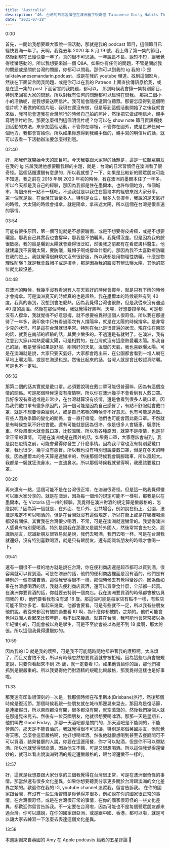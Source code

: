```yaml
---
title: "Australia"
description: "46. 台灣的日常習慣但在澳洲看了很奇怪 Taiwanese Daily Habits That Are Considered Weird in Australia"
date: "2021-07-28"
---
```


0:00

首先，一開始我想要跟大家說一個活動，那就是我的 podcast 節目，這個節目已經快要滿一年了。天啊。我從去年 2020 年 8 月 19 號，我上傳了第一集的節目，然後到現在已經快要一年了。真的很不可思議。一年說長不長，說短不短，讓我覺得哇蠻感動的。所以我想要來辦一個 Q&A，如果你有任何的問題，不管是關於我的問題或是關於台灣的問題，你都可以問我。那你可以到我的 ig 我的 ID 是 talktaiwanesemandarin.podcast。或是在我的 youtube 頻道。找到這個影片，然後在下面留言問我問題，或是你可以在我的 Patreon 上面直接傳訊息給我，或是在這一集的 post 下面留言問我問題，都可以。
那到時候我會錄一集特別節目，特別來回答大家的問題。所以對我有任何的問題都可以趁現在問我。
那第二個小小的活動呢，是我想要送明信片。我可能會隨便選兩位聽眾。那要怎麼得到這個明信片呢？我做的明信片哦，我現在還沒有做，但是等到這個活動開始了之後我就會來做，我可能會選我在台灣旅行的時候自己拍的照片，然後把它做成明信片，親手寫明信片給你。那要怎麼得到這個明信片呢？你可以在 show note 節目資訊欄找到活動的方法，來參加這個活動，不管你在哪裡，不管你在國外，或是世界任何一個地方，我都會寄給你。所以如果你想得到我親手做的，親手寫的明信片的話，就可以去看一下活動辦法要怎麼得到哦。

02:40

好，那我們就開始今天的節目吧。今天我要跟大家聊的話題是，這是一位聽眾朋友在我的 ig 告訴我說他想要聽我聊的主題，就是：台灣的日常習慣但在澳洲看了很奇怪。這個話題還蠻有意思的，所以我就想了一下。如果是比較新的聽眾朋友可能不知道，我之前在 2018 年到 2020 年初的時候，有在澳洲的墨爾本住了一年多。所以今天都是我自己的經驗，那因為我都是住在墨爾本。也許每個地方，每個城市，每個州有一點不一樣吧。不過我就是以我住在墨爾本的經驗來跟大家分享。
第一個就是說，在台灣其實蠻多人，特別是女生，蠻多人會撐傘，我說的是天氣好的時候，大太陽的時候會撐傘。就是陽傘，拿來遮太陽，所以這個在台灣是很普遍的事情。

03:54

可能有很多原因，第一個可能就是不想要曬傷，或是不想要得皮膚癌，或是不想要曬黑。那我自己其實我也會撐傘，那我是不怕曬黑，我覺得沒差。但是因為我的臉很敏感，我的臉是曬到太陽就會變得很泛紅，然後我之前都有在看皮膚科醫生。他就建議我不要曬太陽，要防曬，戴帽子啊或撐傘什麼的。那因為我不太喜歡擦防曬在我的臉上。我就覺得很麻煩又沒有很舒服，所以我都是用物理性防曬，什麼是物理性防曬？就是我會戴帽子或是撐傘，那是因為我的臉沒有辦法曬太陽，其他的部位就比較沒差。

04:48

在澳洲的時候，我幾乎沒有看過有人在天氣好的時候會撐傘，就是只有下雨的時候才會撐傘。可是澳洲夏天的時候真的也是超熱，我在墨爾本的時候最熱有到 40 度。我真的嚇到，沒想到會怎麼熱。因為我覺得台灣也很熱，但是我從來沒有遇過 40 度的高溫。然後在那個時候，我就覺得好熱啊，天哪，好想要撐傘啊。可是都沒有人撐傘，我就覺得不好意思撐，就不想要被覺得這個人很奇怪。所以我在那邊待了一年多，我印象中只有看過兩次有人撐陽傘，就是在太陽的時候撐傘。是非常少見的狀況，可是這在台灣就很平常。特別在台北是很普遍的狀況。現在住在南部的話，就我在南部的經驗的話，其實少蠻多的。不過還是有就對了。在澳洲，我有注意到大家非常熱愛曬太陽，可是相對的，在台灣就沒有這麼熱愛曬太陽。那我自己的話，我是覺得如果是舒服、剛剛好的天氣，溫暖的天氣，我也喜歡曬太陽。可是在澳洲就是說，大家只要天氣好，大家都會跑出來，在公園都會看到一堆人躺在草地上曬太陽，或是在海邊也是。然後比起來的話，台灣人就是會比較認真防曬。可是也不一定啦。

06:32

那第二個的話其實就是戴口罩。必須要說現在戴口罩可能很普遍嘛，因為有這個疫情的關係。可是那個時候還沒有疫情啊，所以你在澳洲幾乎不會看到有人戴口罩。我好像沒有看過或是非常少，在台灣就算沒有疫情，還是會看到很多人戴口罩，因為我們戴口罩有蠻多原因的，第一個可能是因為自己感冒了，有點不舒服就會戴口罩，就是不想要傳染給別人，或是自己咳嗽的時候會不好意思。也有可能是過敏。有些人因為季節的變化的關係，會一直打噴嚏，他們也可能會因此戴口罩。不然就是有時候空氣不好也會戴。還有可能就是因為很冷，像是很多人會騎車，騎摩托車。然後風很大就會戴口罩，比較溫暖。所以有各種原因，就算不是疫情，也是非常正常的事情。
可是在澳洲或是在國外的話，如果戴口罩，大家應該會嚇到，我是說在疫情之前，可能會覺得你發生了什麼事情。因為我平常也沒有特別愛戴口罩，我也很少，幾乎沒有感冒。所以我也沒有特別想說要戴口罩，但是在冬天的時候，因為墨爾本的冬天算是還蠻冷的，然後那個時候我會騎腳踏車，所以風超大。我都是一騎就狂流鼻水，一直流鼻水。所以那個時候我就覺得啊，我應該要戴口罩。

08:20

再來還有一點，這個可能不是在台灣很正常、在澳洲很奇怪。但是這一點我覺得蠻可以跟大家分享的。就是在澳洲，因為每一個州的規定可能不一樣啦，那我是以在墨爾本，在 Victoria 這一州的經驗。我覺得在澳洲對酒的規定算是蠻嚴格的，怎麼說呢？因為第一個就是，在外面、在戶外、公共場合，例如說在街上、公園，法律是規定不可以喝酒的。但是在台灣就沒有這個規定，所以在街上或是在哪裡喝酒都沒有關係。其實我在台灣很少喝酒，不常，可是在澳洲就還蠻常的。我覺得澳洲人感覺有特別愛喝酒。特別是說我在那邊又是屬於外國人，然後常常會去社交，認識新朋友，認識新朋友很容易就是說，我們去喝酒，我們去喝一杯。可是在台灣我就還好，沒有特別喜歡喝酒，就是只有跟朋友，還有認識新朋友的時候才會喝一下。

09:41

還有一個很不一樣的地方就是說在台灣，你在便利商店還是超市都可以買到酒，很容易就可以買到酒。可是在澳洲的話，他們的便利商店裡面是沒有酒的，他們是有特別的一個商店賣酒。這個我覺得很不一樣，那個時候去有覺得蠻妙的。因為像如果在台灣想喝酒的話，我就去便利商店買酒，還可以買零食什麼，全部都一起買。在澳洲你要買酒的話，你就要去特別一個商店。我在澳洲要買酒的時候都會被店員問我的 ID，他們要看我有沒有滿 18 歲。那這個可能是每家店有點不一樣，有些店可能不管你多老、看起來幾歲，他都會要看。可是有些就不一定，所以我有些朋友他們說，我從來都沒有被問過要看 ID 啊，為什麼你都被問，之類的。他們可能會覺得亞洲人看起來比較年輕，看不出來幾歲。就算在台灣，我可能也會常常被以為年紀蠻小的，可能會被以為是學生，可是不至於會被以為是不到 18 歲啊，那太誇張。所以這個我覺得還蠻妙的。

10:59

因為我的 ID 就是我的護照，可是我不可能隨時隨地都帶著我的護照啊。太麻煩了，而且又會怕不見，所以有時候忽然想要買酒就會被拒絕。因為這些店員會被規定說，只要你看起來不到 25 歲，就一定要看 ID。如果他賣給你的話，那他們被抓到是很嚴重的。所以我覺得他們對酒精的規範比較嚴格，那我覺得這樣也是好事啦。

11:33

那我還有印象很深刻的一次是，我那個時候在布里斯本(Brisbane)旅行，然後那個時候是復活節。那個時候我跟一些朋友就在城市那邊晃來晃去，那因為是復活節，是連續假日，所以東西都沒有開，很多都沒有開，就空蕩蕩的，然後我們幾個人就在那邊晃來晃去。然後有一位英國朋友，他就很想要喝啤酒。那那一天是星期五，他們叫做 Good Friday，那那一天酒吧都是關門的，那天酒吧是不能開的，不能營業的，那天是不能賣酒的。我就覺得很不可思議，特別是那個英國朋友，他就覺得天哪，怎麼會這麼嚴格啊，他好想喝啤酒。然後他就很想喝到甚至去餐廳問可不可以買酒，結果餐廳的人說，你要在這邊用餐，你才可以點酒，但是你不可以單點酒。所以他就覺得很崩潰，因為他又不餓，可是又很想喝酒。所以這個我覺得還蠻妙的，就可以看出說澳洲對酒的規定還蠻嚴格的，跟台灣還蠻不一樣的。

12:57

好，這就是我想要跟大家分享的三個我覺得在台灣很正常，可是在澳洲很奇怪的事情。那當然還有很多文化差異，如果你想要聽我分享更多關於台灣跟澳洲的文化差異之類的。歡迎你在我的 IG, youtube channel 追蹤我，留言告訴我。
在你的國家跟台灣，有沒有一些生活習慣是你覺得差很多，例如說在你的國家很正常的事情，在台灣很奇怪。或是在台灣很正常的事情，在你的國家很奇怪的一些文化差異，都歡迎你留言告訴我。不一定要在台灣啦，因為可能也不是每個聽眾朋友都來過台灣。你可以講說，在你的國家跟亞洲，或是跟中國、香港，都可以啦，就是可以讓大家去練習一下怎麼去表達這個文化差異。

13:58

本週謝謝來自英國的 Amy 在 Apple podcasts 給我的五星評論 💚

